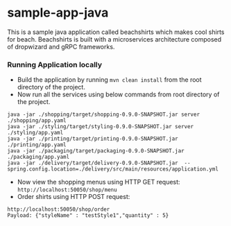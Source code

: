 # sample-app-java
This is a sample java application called beachshirts which makes cool shirts for beach. 
Beachshirts is built with a microservices architecture composed of dropwizard and gRPC frameworks.

### Running Application locally
- Build the application by running `mvn clean install` from the root directory of the project.
- Now run all the services using below commands from root directory of the project. 
```
java -jar ./shopping/target/shopping-0.9.0-SNAPSHOT.jar server ./shopping/app.yaml
java -jar ./styling/target/styling-0.9.0-SNAPSHOT.jar server ./styling/app.yaml
java -jar ./printing/target/printing-0.9.0-SNAPSHOT.jar ./printing/app.yaml
java -jar ./packaging/target/packaging-0.9.0-SNAPSHOT.jar ./packaging/app.yaml
java -jar ./delivery/target/delivery-0.9.0-SNAPSHOT.jar  --spring.config.location=./delivery/src/main/resources/application.yml 
```
- Now view the shopping menus using HTTP GET request: `http://localhost:50050/shop/menu`
- Order shirts using HTTP POST request: 
```
http://localhost:50050/shop/order
Payload: {"styleName" : "testStyle1","quantity" : 5}
```
